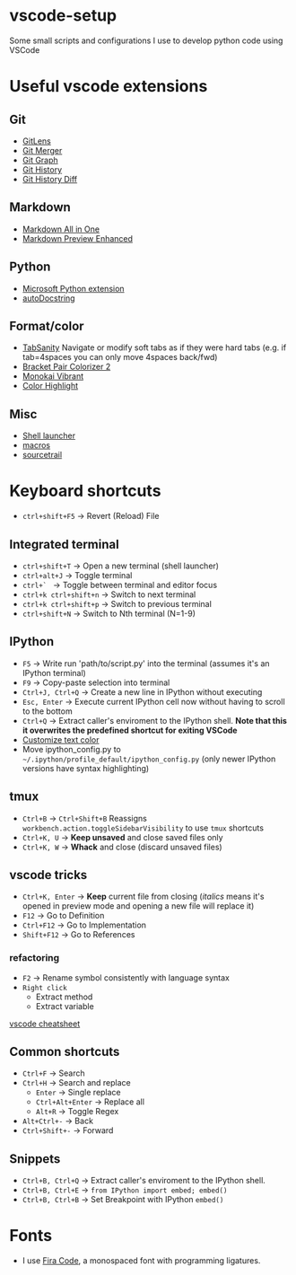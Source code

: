 # vscode-setup
Some small scripts and configurations I use to develop python code using VSCode

# Useful vscode extensions
## Git
* [GitLens](https://marketplace.visualstudio.com/items?itemName=eamodio.gitlens)
* [Git Merger](https://marketplace.visualstudio.com/items?itemName=shaharkazaz.git-merger)
* [Git Graph](https://marketplace.visualstudio.com/items?itemName=mhutchie.git-graph)
* [Git History](https://marketplace.visualstudio.com/items?itemName=donjayamanne.githistory)
* [Git History Diff](https://marketplace.visualstudio.com/items?itemName=huizhou.githd)

## Markdown
* [Markdown All in One](https://marketplace.visualstudio.com/items?itemName=yzhang.markdown-all-in-one)
* [Markdown Preview Enhanced](https://marketplace.visualstudio.com/items?itemName=yzhang.markdown-all-in-one)

## Python
* [Microsoft Python extension](https://marketplace.visualstudio.com/items?itemName=ms-python.python)
* [autoDocstring](https://marketplace.visualstudio.com/items?itemName=njpwerner.autodocstring)

## Format/color
* [TabSanity](https://marketplace.visualstudio.com/items?itemName=jedmao.tabsanity) Navigate or modify soft tabs as if they were hard tabs (e.g. if tab=4spaces you can only move 4spaces back/fwd)
* [Bracket Pair Colorizer 2](https://marketplace.visualstudio.com/items?itemName=CoenraadS.bracket-pair-colorizer-2)
* [Monokai Vibrant](https://marketplace.visualstudio.com/items?itemName=s3gf4ult.monokai-vibrant)
* [Color Highlight](https://marketplace.visualstudio.com/items?itemName=naumovs.color-highlight)

## Misc
* [Shell launcher](https://marketplace.visualstudio.com/items?itemName=Tyriar.shell-launcher)
* [macros](https://marketplace.visualstudio.com/items?itemName=geddski.macros)
* [sourcetrail](https://marketplace.visualstudio.com/items?itemName=astallinger.sourcetrail)

# Keyboard shortcuts
* `ctrl+shift+F5` -> Revert (Reload) File
## Integrated terminal
* `ctrl+shift+T` -> Open a new terminal (shell launcher)
* `ctrl+alt+J` -> Toggle terminal
* ```ctrl+` ``` -> Toggle between terminal and editor focus
* `ctrl+k ctrl+shift+n` -> Switch to next terminal
* `ctrl+k ctrl+shift+p` -> Switch to previous terminal
* `ctrl+shift+N` -> Switch to Nth terminal (N=1-9)
## IPython
* `F5` -> Write run 'path/to/script.py' into the terminal (assumes it's an IPython terminal)
* `F9` -> Copy-paste selection into terminal
* `Ctrl+J, Ctrl+Q` -> Create a new line in IPython without executing
* `Esc, Enter` -> Execute current IPython cell now without having to scroll to the bottom
* `Ctrl+Q` -> Extract caller's enviroment to the IPython shell. **Note that this it overwrites
  the predefined shortcut for exiting VSCode**
* [Customize text color](https://stackoverflow.com/questions/14129278/how-do-i-customize-text-color-in-ipython)
* Move ipython_config.py to `~/.ipython/profile_default/ipython_config.py` (only newer IPython versions have syntax highlighting)
## tmux
* `Ctrl+B` -> `Ctrl+Shift+B` Reassigns `workbench.action.toggleSidebarVisibility` to use `tmux` shortcuts
* `Ctrl+K, U` -> **Keep unsaved** and close saved files only
* `Ctrl+K, W` -> **Whack** and close (discard unsaved files)

## vscode tricks
* `Ctrl+K, Enter` -> **Keep** current file from closing (*italics* means it's opened in preview mode and 
opening a new file will replace it)
* `F12` -> Go to Definition 
* `Ctrl+F12` -> Go to Implementation
* `Shift+F12` -> Go to References

### refactoring
* `F2` -> Rename symbol consistently with language syntax
* `Right click`
  * Extract method
  * Extract variable

[vscode cheatsheet](https://code.visualstudio.com/shortcuts/keyboard-shortcuts-windows.pdf)
## Common shortcuts
* `Ctrl+F` -> Search
* `Ctrl+H` -> Search and replace
  * `Enter` -> Single replace
  * `Ctrl+Alt+Enter` -> Replace all
  * `Alt+R` -> Toggle Regex
* `Alt+Ctrl+-` -> Back
* `Ctrl+Shift+-` -> Forward

## Snippets
* `Ctrl+B, Ctrl+Q` -> Extract caller's enviroment to the IPython shell.
* `Ctrl+B, Ctrl+E` -> `from IPython import embed; embed()`
* `Ctrl+B, Ctrl+B` -> Set Breakpoint with IPython `embed()`

# Fonts
* I use [Fira Code](https://github.com/tonsky/FiraCode), a monospaced font with programming ligatures.
